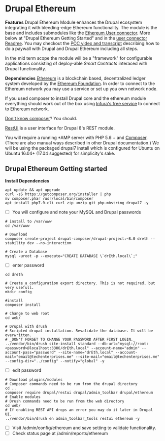 Drupal Ethereum
===============
**Features**
Drupal Ethereum Module enhances the Drupal ecosystem integrating it with bleeding-edge Ethereum functionality.
The module is the base and includes submodules like the [Ethereum User connector](../ethereum_user_connector/Readme.md).
More below at "Drupal Ethereum Getting Started" and in the <a href="https://github.com/digitaldonkey/ethereum/blob/8.x-1.x/ethereum_user_connector/Readme.md">user connector Readme</a>. 
You may checkout the <a href="https://www.youtube.com/watch?v=Y5Sa7QtpXSE">POC video and transcript</a> describing how to do a paywall with Drupal and Drupal Ethereum including all steps.


In the mid term scope the module will be a "framework" for configurable applications consisting of deploy-able _Smart Contracts_ interaced with Drupal functionality. 
 
**Dependencies** 
<a href="https://en.wikipedia.org/wiki/Ethereum">Ethereum</a> is a blockchain based, decentralized ledger system developed by the <a href="https://www.ethereum.org/">Ethereum Foundation</a>. In order to connect to the Ethereum network you may use a service or set up you own network node.

If you used composer to install Drupal core and the ethereum module everything should work out of the box using <a href="infura.io">Infura's free service</a> to connect to Ethereum network. 

<a href="https://www.lullabot.com/articles/goodbye-drush-make-hello-composer">Don't know composer</a>? You should. 

[RestUI](https://www.drupal.org/project/restui) is a user interface for Drupal 8's REST module.

You will require a running *AMP server with PHP 5.6 + and [Composer](https://getcomposer.org/).  (There are also manual ways described in other Drupal documentation.) We will be using the packaged drupal7 install which is configured for Ubuntu on Ubuntu 16.04+ (17.04 suggested) for simplicity's sake.
 
## Drupal Ethereum Getting started
**Install Dependencies** 

```
apt update && apt upgrade
curl -sS https://getcomposer.org/installer | php
mv composer.phar /usr/local/bin/composer
apt install php7.0-cli curl zip unzip git php-mbstring drupal7 -y
```

- [ ] You will configure and note your MySQL and Drupal passwords

```
# install to /var/www
cd /var/www

# Download
composer create-project drupal-composer/drupal-project:~8.0 dreth --stability dev --no-interaction

# Create a Database
mysql -uroot -p --execute="CREATE DATABASE \`drEth.local\`;"
```

- [ ] enter password

```
cd dreth

# Create a configuration export directory. This is not required, but very usefull.
mkdir config

#install
composer install

# Change to web root 
cd web/

# Drupal with drush
# Scripted drupal installation. Revalidate the database. It will be overwritten.
# _DON'T FORGET TO CHANGE YOUR PASSWORD AFTER FIRST LOGIN._
../vendor/bin/drush site-install standard --db-url="mysql://root:<password>@localhost:3306/drEth.local" --account-name="admin" --account-pass="password" --site-name="drEth.local" --account-mail="email@techenterprises.me" --site-mail="email@techenterprises.me" --config-dir="../config" --notify="global" -y
```

- [ ] edit password

```
# Download plugins/modules
# Composer commands need to be run from the drupal directory
cd ..
composer require drupal/restui drupal/admin_toolbar drupal/ethereum
# Enable modules
# Drush commands need to be run from the web directory
cd web/
# If enabling REST API drops an error you may do it later in Drupal UI.
../vendor/bin/drush en admin_toolbar_tools restui ethereum -y
```

- [ ] Visit /admin/config/ethereum and save setting to validate functionality. 
- [ ] Check status page at /admin/reports/ethereum
